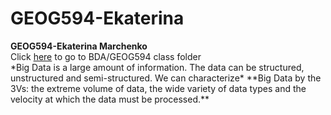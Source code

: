 # GEOG594-Ekaterina

<html>
<b> GEOG594-Ekaterina Marchenko </b>
</br>
Click <a href="https://drive.google.com/drive/folders/1DqmjTqDqgmcTtEPkJftwJi8QFg9nMgGv">here</a> to go to BDA/GEOG594 class folder
</br>
 *Big Data  is a large amount of information. The data can be structured, unstructured and semi-structured. We can characterize*
**Big Data by the 3Vs: the extreme volume of data, the wide variety of data types and the velocity at which the data must be processed.** 
</html>

